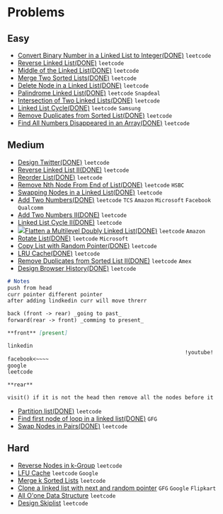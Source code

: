 # Problems

## Easy
- [Convert Binary Number in a Linked List to Integer(DONE)](https://leetcode.com/problems/convert-binary-number-in-a-linked-list-to-integer/) `leetcode`
- [Reverse Linked List(DONE)](https://leetcode.com/problems/reverse-linked-list/) `leetcode`
- [Middle of the Linked List(DONE)](https://leetcode.com/problems/middle-of-the-linked-list/) `leetcode`
- [Merge Two Sorted Lists(DONE)](https://leetcode.com/problems/merge-two-sorted-lists/) `leetcode`
- [Delete Node in a Linked List(DONE)](https://leetcode.com/problems/delete-node-in-a-linked-list/) `leetcode`
- [Palindrome Linked List(DONE)](https://leetcode.com/problems/palindrome-linked-list/) `leetcode` `Snapdeal`
- [Intersection of Two Linked Lists(DONE)](https://leetcode.com/problems/intersection-of-two-linked-lists/) `leetcode`
- [Linked List Cycle(DONE)](https://leetcode.com/problems/linked-list-cycle/) `leetcode` `Samsung`
- [Remove Duplicates from Sorted List(DONE)](https://leetcode.com/problems/remove-duplicates-from-sorted-list/) `leetcode`
- [Find All Numbers Disappeared in an Array(DONE)](https://leetcode.com/problems/find-all-numbers-disappeared-in-an-array/) `leetcode`

## Medium
- [Design Twitter(DONE)](https://leetcode.com/problems/design-twitter/) `leetcode`
- [Reverse Linked List II(DONE)](https://leetcode.com/problems/reverse-linked-list-ii/) `leetcode`
- [Reorder List(DONE)](https://leetcode.com/problems/reorder-list/) `leetcode`
- [Remove Nth Node From End of List(DONE)](https://leetcode.com/problems/remove-nth-node-from-end-of-list/) `leetcode` `HSBC`
- [Swapping Nodes in a Linked List(DONE)](https://leetcode.com/problems/swapping-nodes-in-a-linked-list/) `leetcode`
- [Add Two Numbers(DONE)](https://leetcode.com/problems/add-two-numbers/) `leetcode` `TCS` `Amazon` `Microsoft` `Facebook` `Qualcomm`
- [Add Two Numbers II(DONE)](https://leetcode.com/problems/add-two-numbers-ii/) `leetcode`
- [Linked List Cycle II(DONE)](https://leetcode.com/problems/linked-list-cycle-ii/) `leetcode`
- ![](https://assets.leetcode.com/uploads/2021/11/09/flatten11.jpg)[Flatten a Multilevel Doubly Linked List(DONE)](https://leetcode.com/problems/flatten-a-multilevel-doubly-linked-list/) `leetcode` `Amazon`
- [Rotate List(DONE)](https://leetcode.com/problems/rotate-list/) `leetcode` `Microsoft`
- [Copy List with Random Pointer(DONE)](https://leetcode.com/problems/copy-list-with-random-pointer/) `leetcode`
- [LRU Cache(DONE)](https://leetcode.com/problems/lru-cache/) `leetcode`
- [Remove Duplicates from Sorted List II(DONE)](https://leetcode.com/problems/remove-duplicates-from-sorted-list-ii/) `leetcode` `Amex`
- [Design Browser History(DONE)](https://leetcode.com/problems/design-browser-history/) `leetcode`
```md
# Notes
push from head 
curr pointer different pointer
after adding lindkedin curr will move threrr

back (front -> rear) _going to past_
forward(rear -> front) _comming to present_

**front** [present]

linkedin 
														!youtube!
facebook<~~~~
google
leetcode

**rear**

visit() if it is not the head then remove all the nodes before it
```
- [Partition list(DONE)](https://leetcode.com/problems/partition-list/) `leetcode`
- [Find first node of loop in a linked list(DONE)](https://www.geeksforgeeks.org/find-first-node-of-loop-in-a-linked-list/) `GFG`
- [Swap Nodes in Pairs(DONE)](https://leetcode.com/problems/swap-nodes-in-pairs/) `leetcode`

## Hard
- [Reverse Nodes in k-Group](https://leetcode.com/problems/reverse-nodes-in-k-group/) `leetcode`
- [LFU Cache](https://leetcode.com/problems/lfu-cache/) `leetcode` `Google`
- [Merge k Sorted Lists](https://leetcode.com/problems/merge-k-sorted-lists/) `leetcode`
- [Clone a linked list with next and random pointer](https://www.geeksforgeeks.org/clone-linked-list-next-random-pointer-o1-space/) `GFG` `Google` `Flipkart`
- [All O'one Data Structure](https://leetcode.com/problems/all-oone-data-structure/) `leetcode`
- [Design Skiplist](https://leetcode.com/problems/design-skiplist/) `leetcode`
